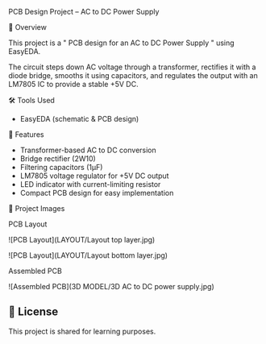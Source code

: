 PCB Design Project – AC to DC Power Supply

📌 Overview

This project is a " PCB design for an AC to DC Power Supply " using EasyEDA.  

The circuit steps down AC voltage through a transformer, rectifies it with a diode bridge, smooths it using capacitors, and regulates the output with an LM7805 IC to provide a stable +5V DC.  

🛠 Tools Used
- EasyEDA (schematic & PCB design)  

🔧 Features
- Transformer-based AC to DC conversion  
- Bridge rectifier (2W10)  
- Filtering capacitors (1µF)  
- LM7805 voltage regulator for +5V DC output  
- LED indicator with current-limiting resistor  
- Compact PCB design for easy implementation  

    
📸 Project Images

 PCB Layout

![PCB Layout](LAYOUT/Layout top layer.jpg)

![PCB Layout](LAYOUT/Layout bottom layer.jpg)

 Assembled PCB

![Assembled PCB](3D MODEL/3D AC to DC power supply.jpg)


## 📄 License
This project is shared for learning purposes.

